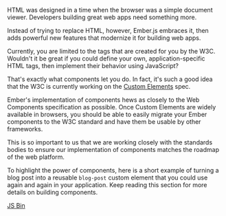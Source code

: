 HTML was designed in a time when the browser was a simple document
viewer. Developers building great web apps need something more.

Instead of trying to replace HTML, however, Ember.js embraces it, then adds
powerful new features that modernize it for building web apps.

Currently, you are limited to the tags that are created for you by the
W3C. Wouldn't it be great if you could define your own,
application-specific HTML tags, then implement their behavior using
JavaScript?

That's exactly what components let you do. In fact, it's such a good
idea that the W3C is currently working on the [Custom
Elements](https://dvcs.w3.org/hg/webcomponents/raw-file/tip/spec/custom/index.html)
spec.

Ember's implementation of components hews as closely to the Web
Components specification as possible. Once Custom Elements are widely
available in browsers, you should be able to easily migrate your Ember
components to the W3C standard and have them be usable by other
frameworks.

This is so important to us that we are working closely with the
standards bodies to ensure our implementation of components matches the
roadmap of the web platform.

To highlight the power of components, here is a short example of turning a blog post into a reusable
`blog-post` custom element that you could use again and again in your
application. Keep reading this section for more details on building
components.

<a class="jsbin-embed" href="http://jsbin.com/ifuxey/2/embed?live">JS Bin</a><script src="http://static.jsbin.com/js/embed.js"></script>
